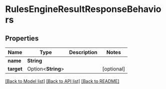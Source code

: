 # RulesEngineResultResponseBehaviors

## Properties

Name | Type | Description | Notes
------------ | ------------- | ------------- | -------------
**name** | **String** |  | 
**target** | Option<**String**> |  | [optional]

[[Back to Model list]](../README.md#documentation-for-models) [[Back to API list]](../README.md#documentation-for-api-endpoints) [[Back to README]](../README.md)



